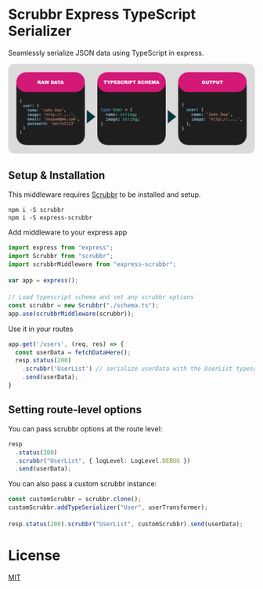 # Scrubbr Express TypeScript Serializer

Seamlessly serialize JSON data using TypeScript in express.

![Simple Example](https://github.com/jgillick/scrubbr/raw/main/example.png)

## Setup & Installation

This middleware requires [Scrubbr](https://github.com/jgillick/scrubbr) to be installed and setup.

```shell
npm i -S scrubbr
npm i -S express-scrubbr
```

Add middleware to your express app

```ts
import express from "express";
import Scrubbr from "scrubbr";
import scrubbrMiddleware from "express-scrubbr";

var app = express();

// Load typescript schema and set any scrubbr options
const scrubbr = new Scrubbr("./schema.ts");
app.use(scrubbrMiddleware(scrubbr));
```

Use it in your routes

```ts
app.get('/users', (req, res) => {
  const userData = fetchDataHere();
  resp.status(200)
    .scrubbr('UserList') // serialize userData with the UserList typescript type
    .send(userData);
}
```

## Setting route-level options

You can pass scrubbr options at the route level:

```ts
resp
  .status(200)
  .scrubbr("UserList", { logLevel: LogLevel.DEBUG })
  .send(userData);
```

You can also pass a custom scrubbr instance:

```ts
const customScrubbr = scrubbr.clone();
customScrubbr.addTypeSerializer("User", userTransformer);

resp.status(200).scrubbr("UserList", customScrubbr).send(userData);
```

# License

[MIT](https://github.com/ajv-validator/ajv/blob/HEAD/LICENSE)
